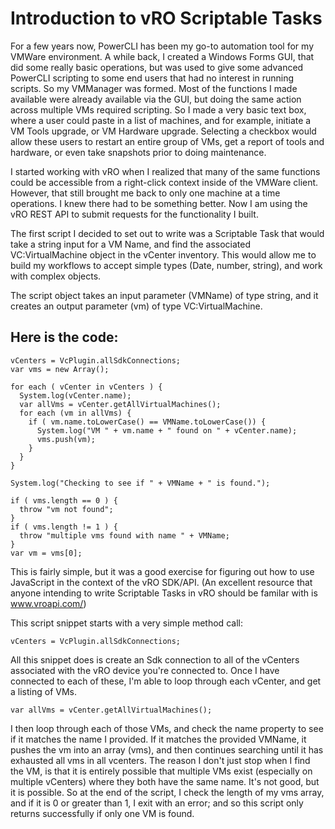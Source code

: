 
# Introduction to vRO Scriptable Tasks

For a few years now, PowerCLI has been my go-to automation tool for my VMWare environment.  A while back, I created a Windows Forms GUI, that did some really basic operations, but was used to give some advanced PowerCLI scripting to some end users that had no interest in running scripts.  So my VMManager was formed. Most of the functions I made available were already available via the GUI, but doing the same action across multiple VMs required scripting.  So I made a very basic text box, where a user could paste in a list of machines, and for example, initiate a VM Tools upgrade, or VM Hardware upgrade.  Selecting a checkbox would allow these users to restart an entire group of VMs, get a report of tools and hardware, or even take snapshots prior to doing maintenance.  

I started working with vRO when I realized that many of the same functions could be accessible from a right-click context inside of the VMWare client.  However, that still brought me back to only one machine at a time operations. I knew there had to be something better.  Now I am using the vRO REST API to submit requests for the functionality I built.  

The first script I decided to set out to write was a Scriptable Task that would take a string input for a VM Name, and find the associated VC:VirtualMachine object in the vCenter inventory.  This would allow me to build my workflows to accept simple types (Date, number, string), and work with complex objects.

The script object takes an input parameter (VMName) of type string, and it creates an output parameter (vm) of type VC:VirtualMachine.

## Here is the code:

	vCenters = VcPlugin.allSdkConnections;
	var vms = new Array();

	for each ( vCenter in vCenters ) {
	  System.log(vCenter.name);
	  var allVms = vCenter.getAllVirtualMachines();
	  for each (vm in allVms) {
		if ( vm.name.toLowerCase() == VMName.toLowerCase()) {
		  System.log("VM " + vm.name + " found on " + vCenter.name);
		  vms.push(vm);
		}
	  }
	}

	System.log("Checking to see if " + VMName + " is found.");

	if ( vms.length == 0 ) {
	  throw "vm not found";
	}
	if ( vms.length != 1 ) {
	  throw "multiple vms found with name " + VMName;
	}
	var vm = vms[0];
  
  This is fairly simple, but it was a good exercise for figuring out how to use JavaScript in the context of the vRO SDK/API.  (An excellent resource that anyone intending to write Scriptable Tasks in vRO should be familar with is www.vroapi.com/)

This script snippet starts with a very simple method call:

	vCenters = VcPlugin.allSdkConnections;


All this snippet does is create an Sdk connection to all of the vCenters associated with the vRO device you're connected to.  Once I have connected to each of these, I'm able to loop through each vCenter, and get a listing of VMs.

	var allVms = vCenter.getAllVirtualMachines();

I then loop through each of those VMs, and check the name property to see if it matches the name I provided.  If it matches the provided VMName, it pushes the vm into an array (vms), and then continues searching until it has exhausted all vms in all vcenters.  The reason I don't just stop when I find the VM, is that it is entirely possible that multiple VMs exist (especially on multiple vCenters) where they both have the same name.  It's not good, but it is possible.  So at the end of the script, I check the length of my vms array, and if it is 0 or greater than 1, I exit with an error; and so this script only returns successfully if only one VM is found.
